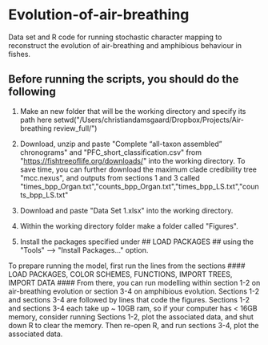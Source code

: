# Evolution-of-air-breathing
Data set and R code for running stochastic character mapping to reconstruct the evolution of air-breathing and amphibious behaviour in fishes. 

## Before running the scripts, you should do the following

1. Make an new folder that will be the working directory and specify its path here
setwd("/Users/christiandamsgaard/Dropbox/Projects/Air-breathing review_full/")                    

2. Download, unzip and paste "Complete “all-taxon assembled” chronograms" and "PFC_short_classification.csv" from "https://fishtreeoflife.org/downloads/" into the working directory. To save time, you can further download the maximum clade credibility tree "mcc.nexus", and outputs from sections 1 and 3 called "times_bpp_Organ.txt","counts_bpp_Organ.txt","times_bpp_LS.txt","counts_bpp_LS.txt"

3. Download and paste "Data Set 1.xlsx" into the working directory. 

4. Within the working directory folder make a folder called "Figures".

5. Install the packages specified under ## LOAD PACKAGES ## using the "Tools" --> "Install Packages..." option. 

To prepare running the model, first run the lines from the sections #### LOAD PACKAGES, COLOR SCHEMES, FUNCTIONS, IMPORT TREES, IMPORT DATA #### 
From there, you can run modelling within section 1-2 on air-breathing evolution or section 3-4 on amphibious evolution.
Sections 1-2 and sections 3-4 are followed by lines that code the figures. 
Sections 1-2 and sections 3-4 each take up ~ 10GB ram, so if your computer has < 16GB memory,
consider running Sections 1-2, plot the associated data, and shut down R to clear the memory. 
Then re-open R, and run sections 3-4, plot the associated data. 


